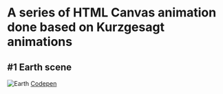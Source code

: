 # A series of HTML Canvas animation done based on Kurzgesagt animations

## #1 Earth scene
![Earth](https://s3-us-west-2.amazonaws.com/i.cdpn.io/73206.rGaWoK.9bcbe39c-1fad-4dbe-941d-273147b7ef40.png)
[Codepen](https://codepen.io/iamminn/pen/rGaWoK/)
